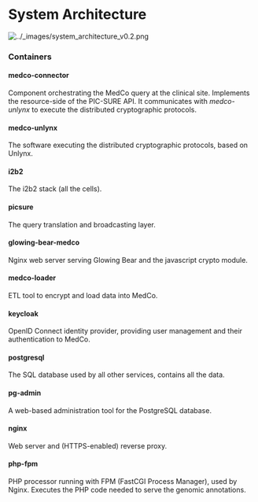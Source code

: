 # System Architecture

![../\_images/system\_architecture\_v0.2.png](https://medco.epfl.ch/documentation/_images/system_architecture_v0.2.png)

### Containers

#### medco-connector

Component orchestrating the MedCo query at the clinical site. Implements the resource-side of the PIC-SURE API. It communicates with _medco-unlynx_ to execute the distributed cryptographic protocols.

#### medco-unlynx

The software executing the distributed cryptographic protocols, based on Unlynx.

#### i2b2

The i2b2 stack \(all the cells\).

#### picsure

The query translation and broadcasting layer.

#### glowing-bear-medco

Nginx web server serving Glowing Bear and the javascript crypto module.

#### medco-loader

ETL tool to encrypt and load data into MedCo.

#### keycloak

OpenID Connect identity provider, providing user management and their authentication to MedCo.

#### postgresql

The SQL database used by all other services, contains all the data.

#### pg-admin

A web-based administration tool for the PostgreSQL database.

#### nginx

Web server and \(HTTPS-enabled\) reverse proxy.

#### php-fpm

PHP processor running with FPM \(FastCGI Process Manager\), used by Nginx. Executes the PHP code needed to serve the genomic annotations.

